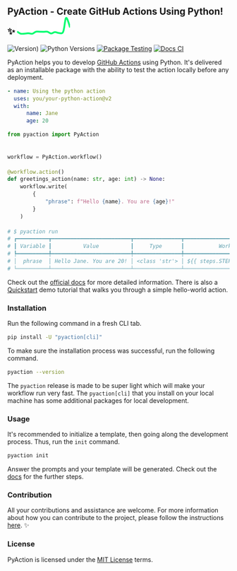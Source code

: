 ## PyAction - Create GitHub Actions Using Python! :sparkles: ![download rate](https://github.com/lnxpy/pyaction/blob/main/.pypi_chart/badge.svg)

![Version)](https://img.shields.io/github/v/tag/lnxpy/pyaction?label=Version) ![Python Versions](https://img.shields.io/pypi/pyversions/pyaction?logo=python&logoColor=949DA5&label=Python&labelColor=2A3035) [![Package Testing](https://github.com/lnxpy/pyaction/actions/workflows/testing.yml/badge.svg)](https://github.com/lnxpy/pyaction/actions/workflows/testing.yml) [![Docs CI](https://github.com/lnxpy/pyaction/actions/workflows/docs.yml/badge.svg?branch=main)](https://github.com/lnxpy/pyaction/actions/workflows/docs.yml)

PyAction helps you to develop [GitHub Actions](https://docs.github.com/en/actions) using Python. It's delivered as an installable package with the ability to test the action locally before any deployment.

```yml
- name: Using the python action
  uses: you/your-python-action@v2
  with:
      name: Jane
      age: 20
```

```python
from pyaction import PyAction


workflow = PyAction.workflow()

@workflow.action()
def greetings_action(name: str, age: int) -> None:
    workflow.write(
        {
            "phrase": f"Hello {name}. You are {age}!"
        }
    )

# $ pyaction run
# ┏━━━━━━━━━━┳━━━━━━━━━━━━━━━━━━━━━━━━━┳━━━━━━━━━━━━━━━┳━━━━━━━━━━━━━━━━━━━━━━━━━━━━━━━━━━━━━┓
# ┃ Variable ┃          Value          ┃     Type      ┃           Workflow Usage            ┃
# ┡━━━━━━━━━━╇━━━━━━━━━━━━━━━━━━━━━━━━━╇━━━━━━━━━━━━━━━╇━━━━━━━━━━━━━━━━━━━━━━━━━━━━━━━━━━━━━┩
# │  phrase  │ Hello Jane. You are 20! │ <class 'str'> │ ${{ steps.STEP_ID.outputs.phrase }} │
# └──────────┴─────────────────────────┴───────────────┴─────────────────────────────────────┘
```

Check out the [official docs](https://pyaction.imsadra.me) for more detailed information. There is also a [Quickstart](https://pyaction.imsadra.me/quickstart) demo tutorial that walks you through a simple hello-world action.

### Installation
Run the following command in a fresh CLI tab.

```sh
pip install -U "pyaction[cli]"
```

To make sure the installation process was successful, run the following command.

```sh
pyaction --version
```

The `pyaction` release is made to be super light which will make your workflow run very fast. The `pyaction[cli]` that you install on your local machine has some additional packages for local development.

### Usage
It's recommended to initialize a template, then going along the development process. Thus, run the `init` command.

```sh
pyaction init
```

Answer the prompts and your template will be generated. Check out the [docs](https://pyaction.imsadra.me) for the further steps.

### Contribution
All your contributions and assistance are welcome. For more information about how you can contribute to the project, please follow the instructions [here](https://pyaction.imsadra.me/contributing). :sparkles:

### License
PyAction is licensed under the [MIT License](LICENSE) terms.
